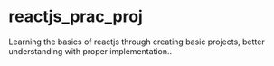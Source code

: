 # reactjs_prac_proj
Learning the basics of reactjs through creating basic projects, better understanding with proper implementation..
